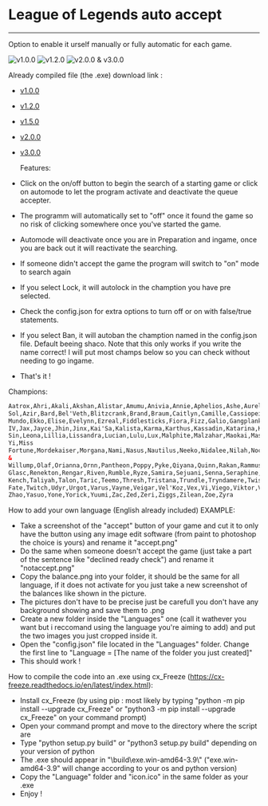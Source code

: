 # League of Legends auto accept

---

Option to enable it urself manually or fully automatic for each game.

![v1.0.0](https://user-images.githubusercontent.com/35658558/213885042-942d8d4c-211f-4a84-9f7a-476392063271.png)
![v1.2.0](https://i.imgur.com/985tpzq.png)
![v2.0.0 & v3.0.0](https://i.imgur.com/4LBCwWN.png)

Already compiled file (the .exe) download link :

- [v1.0.0](https://github.com/Tom-Hartmann/Queue-accepter/releases/tag/v1.0.0)
- [v1.2.0](https://github.com/Tom-Hartmann/Queue-accepter/releases/tag/v1.2.0)
- [v1.5.0](https://github.com/Tom-Hartmann/Queue-accepter/releases/tag/v1.5.0)
- [v2.0.0](https://github.com/Tom-Hartmann/Queue-accepter/releases/tag/v2.0.0)
- [v3.0.0](https://github.com/Tom-Hartmann/Queue-accepter/releases/tag/v3.0.0)

  Features:

- Click on the on/off button to begin the search of a starting game or click on automode to let the program activate and deactivate the queue accepter.
- The programm will automatically set to "off" once it found the game so no risk of clicking somewhere once you've started the game.
- Automode will deactivate once you are in Preparation and ingame, once you are back out it will reactivate the searching.
- If someone didn't accept the game the program will switch to "on" mode to search again
- If you select Lock, it will autolock in the chamption you have pre selected.
- Check the config.json for extra options to turn off or on with false/true statements.
- If you select Ban, it will autoban the chamption named in the config.json file. Default beeing shaco. Note that this only works if you write the name correct! I will put most champs below so you can check without needing to go ingame.
- That's it !

Champions:

```html
Aatrox,Ahri,Akali,Akshan,Alistar,Amumu,Anivia,Annie,Aphelios,Ashe,Aurelion
Sol,Azir,Bard,Bel'Veth,Blitzcrank,Brand,Braum,Caitlyn,Camille,Cassiopeia,Cho'Gath,Corki,Darius,Diana,Draven,Dr.
Mundo,Ekko,Elise,Evelynn,Ezreal,Fiddlesticks,Fiora,Fizz,Galio,Gangplank,Garen,Gnar,Gragas,Graves,Gwen,Hecarim,Heimerdinger,Illaoi,Irelia,Ivern,Janna,Jarvan
IV,Jax,Jayce,Jhin,Jinx,Kai'Sa,Kalista,Karma,Karthus,Kassadin,Katarina,Kayle,Kayn,Kennen,Kha'Zix,Kindred,Kled,Kog'Maw,LeBlanc,Lee
Sin,Leona,Lillia,Lissandra,Lucian,Lulu,Lux,Malphite,Malzahar,Maokai,Master
Yi,Miss
Fortune,Mordekaiser,Morgana,Nami,Nasus,Nautilus,Neeko,Nidalee,Nilah,Nocturne,Nunu
&
Willump,Olaf,Orianna,Ornn,Pantheon,Poppy,Pyke,Qiyana,Quinn,Rakan,Rammus,Rek'Sai,Rell,Renata
Glasc,Renekton,Rengar,Riven,Rumble,Ryze,Samira,Sejuani,Senna,Seraphine,Sett,Shaco,Shen,Shyvana,Singed,Sion,Sivir,Skarner,Sona,Soraka,Swain,Sylas,Syndra,Tahm
Kench,Taliyah,Talon,Taric,Teemo,Thresh,Tristana,Trundle,Tryndamere,Twisted
Fate,Twitch,Udyr,Urgot,Varus,Vayne,Veigar,Vel'Koz,Vex,Vi,Viego,Viktor,Vladimir,Volibear,Warwick,Wukong,Xayah,Xerath,Xin
Zhao,Yasuo,Yone,Yorick,Yuumi,Zac,Zed,Zeri,Ziggs,Zilean,Zoe,Zyra
```

How to add your own language (English already included) EXAMPLE:

- Take a screenshot of the "accept" button of your game and cut it to only have the button using any image edit software (from paint to photoshop the choice is yours) and rename it "accept.png"
- Do the same when someone doesn't accept the game (just take a part of the sentence like "declined ready check") and rename it "notaccept.png"
- Copy the balance.png into your folder, it should be the same for all language, if it does not activate for you just take a new screenshot of the balances like shown in the picture.
- The pictures don't have to be precise just be carefull you don't have any background showing and save them to .png
- Create a new folder inside the "Languages" one (call it wathever you want but i reccomand using the language you're aiming to add) and put the two images you just cropped inside it.
- Open the "config.json" file located in the "Languages" folder. Change the first line to "Language = [The name of the folder you just created]"
- This should work !

How to compile the code into an .exe using cx_Freeze (https://cx-freeze.readthedocs.io/en/latest/index.html):

- Install cx_Freeze (by using pip : most likely by typing "python -m pip install --upgrade cx_Freeze" or "python3 -m pip install --upgrade cx_Freeze" on your command prompt)
- Open your command prompt and move to the directory where the script are
- Type "python setup.py build" or "python3 setup.py build" depending on your version of python
- The .exe should appear in "\build\exe.win-amd64-3.9\\" ("exe.win-amd64-3.9" will change according to your os and python version)
- Copy the "Language" folder and "icon.ico" in the same folder as your .exe
- Enjoy !
